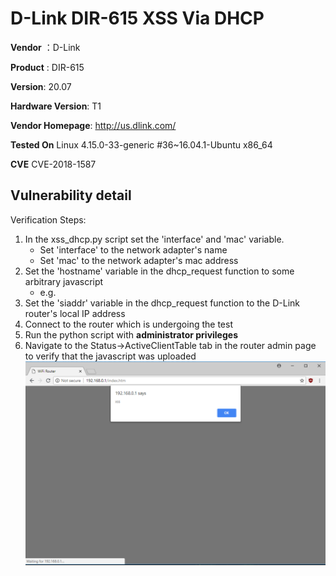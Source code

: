 # D-Link DIR-615 XSS Via DHCP #

**Vendor** ：D-Link

**Product** : DIR-615

**Version**: 20.07

**Hardware Version**: T1

**Vendor Homepage**: http://us.dlink.com/

**Tested On** Linux 4.15.0-33-generic #36~16.04.1-Ubuntu x86_64

**CVE** CVE-2018-1587

## Vulnerability detail ##

Verification Steps:

1. In the xss_dhcp.py script set the 'interface' and 'mac' variable.
    - Set 'interface' to the network adapter's name
    - Set 'mac' to the network adapter's mac address
2. Set the 'hostname' variable in the dhcp_request function to some arbitrary javascript
    - e.g. <script>alert('xss')</script>
3. Set the 'siaddr' variable in the dhcp_request function to the D-Link router's local IP address
4. Connect to the router which is undergoing the test
5. Run the python script with **administrator privileges**
6. Navigate to the Status->ActiveClientTable tab in the router admin page to verify that the javascript was uploaded
![alt text](screenshots/xss_dhcp.png "")
